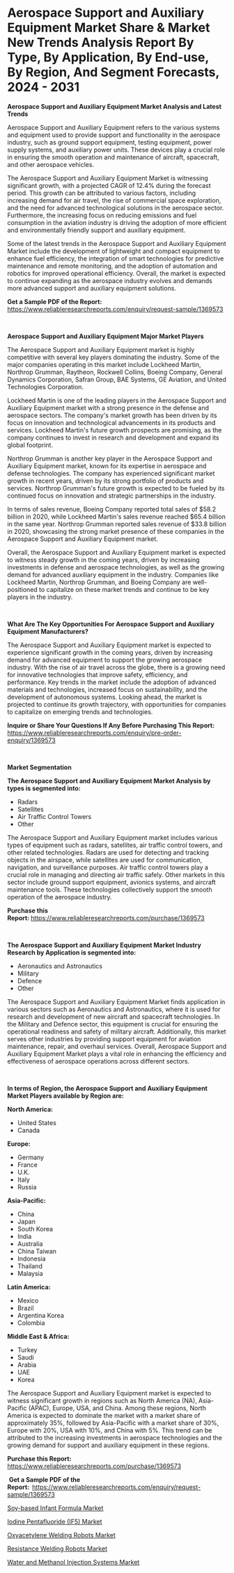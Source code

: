 <p><h1>Aerospace Support and Auxiliary Equipment Market Share & Market New Trends Analysis Report By Type, By Application, By End-use, By Region, And Segment Forecasts, 2024 - 2031</h1></p><p><strong>Aerospace Support and Auxiliary Equipment Market Analysis and Latest Trends</strong></p>
<p><p>Aerospace Support and Auxiliary Equipment refers to the various systems and equipment used to provide support and functionality in the aerospace industry, such as ground support equipment, testing equipment, power supply systems, and auxiliary power units. These devices play a crucial role in ensuring the smooth operation and maintenance of aircraft, spacecraft, and other aerospace vehicles.</p><p>The Aerospace Support and Auxiliary Equipment Market is witnessing significant growth, with a projected CAGR of 12.4% during the forecast period. This growth can be attributed to various factors, including increasing demand for air travel, the rise of commercial space exploration, and the need for advanced technological solutions in the aerospace sector. Furthermore, the increasing focus on reducing emissions and fuel consumption in the aviation industry is driving the adoption of more efficient and environmentally friendly support and auxiliary equipment.</p><p>Some of the latest trends in the Aerospace Support and Auxiliary Equipment Market include the development of lightweight and compact equipment to enhance fuel efficiency, the integration of smart technologies for predictive maintenance and remote monitoring, and the adoption of automation and robotics for improved operational efficiency. Overall, the market is expected to continue expanding as the aerospace industry evolves and demands more advanced support and auxiliary equipment solutions.</p></p>
<p><strong>Get a Sample PDF of the Report:&nbsp;</strong> <a href="https://www.reliableresearchreports.com/enquiry/request-sample/1369573">https://www.reliableresearchreports.com/enquiry/request-sample/1369573</a></p>
<p>&nbsp;</p>
<p><strong>Aerospace Support and Auxiliary Equipment Major Market Players</strong></p>
<p><p>The Aerospace Support and Auxiliary Equipment market is highly competitive with several key players dominating the industry. Some of the major companies operating in this market include Lockheed Martin, Northrop Grumman, Raytheon, Rockwell Collins, Boeing Company, General Dynamics Corporation, Safran Group, BAE Systems, GE Aviation, and United Technologies Corporation.</p><p>Lockheed Martin is one of the leading players in the Aerospace Support and Auxiliary Equipment market with a strong presence in the defense and aerospace sectors. The company's market growth has been driven by its focus on innovation and technological advancements in its products and services. Lockheed Martin's future growth prospects are promising, as the company continues to invest in research and development and expand its global footprint.</p><p>Northrop Grumman is another key player in the Aerospace Support and Auxiliary Equipment market, known for its expertise in aerospace and defense technologies. The company has experienced significant market growth in recent years, driven by its strong portfolio of products and services. Northrop Grumman's future growth is expected to be fueled by its continued focus on innovation and strategic partnerships in the industry.</p><p>In terms of sales revenue, Boeing Company reported total sales of $58.2 billion in 2020, while Lockheed Martin's sales revenue reached $65.4 billion in the same year. Northrop Grumman reported sales revenue of $33.8 billion in 2020, showcasing the strong market presence of these companies in the Aerospace Support and Auxiliary Equipment market.</p><p>Overall, the Aerospace Support and Auxiliary Equipment market is expected to witness steady growth in the coming years, driven by increasing investments in defense and aerospace technologies, as well as the growing demand for advanced auxiliary equipment in the industry. Companies like Lockheed Martin, Northrop Grumman, and Boeing Company are well-positioned to capitalize on these market trends and continue to be key players in the industry.</p></p>
<p>&nbsp;</p>
<p><strong>What Are The Key Opportunities For Aerospace Support and Auxiliary Equipment Manufacturers?</strong></p>
<p><p>The Aerospace Support and Auxiliary Equipment market is expected to experience significant growth in the coming years, driven by increasing demand for advanced equipment to support the growing aerospace industry. With the rise of air travel across the globe, there is a growing need for innovative technologies that improve safety, efficiency, and performance. Key trends in the market include the adoption of advanced materials and technologies, increased focus on sustainability, and the development of autonomous systems. Looking ahead, the market is projected to continue its growth trajectory, with opportunities for companies to capitalize on emerging trends and technologies.</p></p>
<p><strong>Inquire or Share Your Questions If Any Before Purchasing This Report:</strong> <a href="https://www.reliableresearchreports.com/enquiry/pre-order-enquiry/1369573">https://www.reliableresearchreports.com/enquiry/pre-order-enquiry/1369573</a></p>
<p>&nbsp;</p>
<p><strong>Market Segmentation</strong></p>
<p><strong>The Aerospace Support and Auxiliary Equipment Market Analysis by types is segmented into:</strong></p>
<p><ul><li>Radars</li><li>Satellites</li><li>Air Traffic Control Towers</li><li>Other</li></ul></p>
<p><p>The Aerospace Support and Auxiliary Equipment market includes various types of equipment such as radars, satellites, air traffic control towers, and other related technologies. Radars are used for detecting and tracking objects in the airspace, while satellites are used for communication, navigation, and surveillance purposes. Air traffic control towers play a crucial role in managing and directing air traffic safely. Other markets in this sector include ground support equipment, avionics systems, and aircraft maintenance tools. These technologies collectively support the smooth operation of the aerospace industry.</p></p>
<p><strong>Purchase this Report:&nbsp;</strong><a href="https://www.reliableresearchreports.com/purchase/1369573">https://www.reliableresearchreports.com/purchase/1369573</a></p>
<p>&nbsp;</p>
<p><strong>The Aerospace Support and Auxiliary Equipment Market Industry Research by Application is segmented into:</strong></p>
<p><ul><li>Aeronautics and Astronautics</li><li>Military</li><li>Defence</li><li>Other</li></ul></p>
<p><p>The Aerospace Support and Auxiliary Equipment Market finds application in various sectors such as Aeronautics and Astronautics, where it is used for research and development of new aircraft and spacecraft technologies. In the Military and Defence sector, this equipment is crucial for ensuring the operational readiness and safety of military aircraft. Additionally, this market serves other industries by providing support equipment for aviation maintenance, repair, and overhaul services. Overall, Aerospace Support and Auxiliary Equipment Market plays a vital role in enhancing the efficiency and effectiveness of aerospace operations across different sectors.</p></p>
<p>&nbsp;</p>
<p><strong>In terms of Region, the Aerospace Support and Auxiliary Equipment Market Players available by Region are:</strong></p>
<p>
    <p> <strong> North America: </strong>
        <ul>
            <li>United States</li>
            <li>Canada</li>
        </ul>
        </p> 
    <p> <strong> Europe: </strong>
        <ul>
            <li>Germany</li>
            <li>France</li>
            <li>U.K.</li>
            <li>Italy</li>
            <li>Russia</li>
        </ul>
        </p> 
    <p> <strong> Asia-Pacific: </strong>
        <ul>
            <li>China</li>
            <li>Japan</li>
            <li>South Korea</li>
            <li>India</li>
            <li>Australia</li>
            <li>China Taiwan</li>
            <li>Indonesia</li>
            <li>Thailand</li>
            <li>Malaysia</li>
        </ul>
        </p> 
    <p> <strong> Latin America: </strong>
        <ul>
            <li>Mexico</li>
            <li>Brazil</li>
            <li>Argentina Korea</li>
            <li>Colombia</li>
        </ul>
        </p> 
    <p> <strong> Middle East & Africa: </strong>
        <ul>
            <li>Turkey</li>
            <li>Saudi</li>
            <li>Arabia</li>
            <li>UAE</li>
            <li>Korea</li>
        </ul>
    </p>
    </p>
<p><p>The Aerospace Support and Auxiliary Equipment market is expected to witness significant growth in regions such as North America (NA), Asia-Pacific (APAC), Europe, USA, and China. Among these regions, North America is expected to dominate the market with a market share of approximately 35%, followed by Asia-Pacific with a market share of 30%, Europe with 20%, USA with 10%, and China with 5%. This trend can be attributed to the increasing investments in aerospace technologies and the growing demand for support and auxiliary equipment in these regions.</p></p>
<p><strong>Purchase this Report: </strong><a href="https://www.reliableresearchreports.com/purchase/1369573">https://www.reliableresearchreports.com/purchase/1369573</a></p>
<p>&nbsp;<strong>Get a Sample PDF of the Report:&nbsp;&nbsp;</strong><a href="https://www.reliableresearchreports.com/enquiry/request-sample/1369573">https://www.reliableresearchreports.com/enquiry/request-sample/1369573</a></p>
<p><strong></strong></p>
<p><p><a href="https://github.com/santosh758595/Market-Research-Report-List-3/blob/main/soy-based-infant-formula-market.md">Soy-based Infant Formula Market</a></p><p><a href="https://github.com/rahu1502/Market-Research-Report-List-2/blob/main/iodine-pentafluoride-if5-market.md">Iodine Pentafluoride (IF5) Market</a></p><p><a href="https://medium.com/@jackytorphy/analyzing-oxyacetylene-welding-robots-market-global-industry-perspective-and-forecast-2024-to-19721967c2c8">Oxyacetylene Welding Robots Market</a></p><p><a href="https://medium.com/@jackytorphy/analyzing-resistance-welding-robots-market-global-industry-perspective-and-forecast-2024-to-2031-afc21738cb40">Resistance Welding Robots Market</a></p><p><a href="https://medium.com/p/dcbd04b11666/edit">Water and Methanol Injection Systems Market</a></p></p>